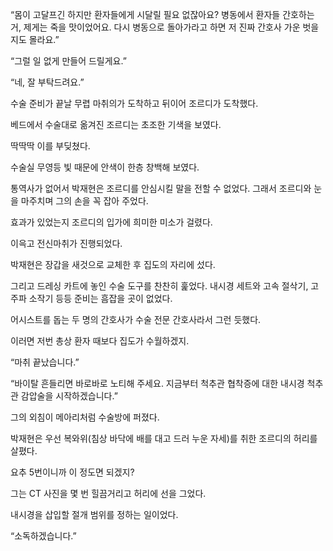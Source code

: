 “몸이 고달프긴 하지만 환자들에게 시달릴 필요 없잖아요? 병동에서 환자들 간호하는 거, 제게는 죽을 맛이었어요. 다시 병동으로 돌아가라고 하면 저 진짜 간호사 가운 벗을지도 몰라요.”

“그럴 일 없게 만들어 드릴게요.”

“네, 잘 부탁드려요.”

수술 준비가 끝날 무렵 마취의가 도착하고 뒤이어 조르디가 도착했다.

베드에서 수술대로 옮겨진 조르디는 초조한 기색을 보였다.

딱딱딱 이를 부딪쳤다.

수술실 무영등 빛 때문에 안색이 한층 창백해 보였다.

통역사가 없어서 박재현은 조르디를 안심시킬 말을 전할 수 없었다. 그래서 조르디와 눈을 마주치며 그의 손을 꼭 잡아 주었다.

효과가 있었는지 조르디의 입가에 희미한 미소가 걸렸다.

이윽고 전신마취가 진행되었다.

박재현은 장갑을 새것으로 교체한 후 집도의 자리에 섰다.

그리고 드레싱 카트에 놓인 수술 도구를 찬찬히 훑었다. 내시경 세트와 고속 절삭기, 고주파 소작기 등등 준비는 흠잡을 곳이 없었다.

어시스트를 돕는 두 명의 간호사가 수술 전문 간호사라서 그런 듯했다.

이러면 저번 총상 환자 때보다 집도가 수월하겠지.

“마취 끝났습니다.”

“바이탈 흔들리면 바로바로 노티해 주세요. 지금부터 척추관 협착증에 대한 내시경 척추관 감압술을 시작하겠습니다.”

그의 외침이 메아리처럼 수술방에 퍼졌다.

박재현은 우선 복와위(침상 바닥에 배를 대고 드러 누운 자세)를 취한 조르디의 허리를 살폈다.

요추 5번이니까 이 정도면 되겠지?

그는 CT 사진을 몇 번 힐끔거리고 허리에 선을 그었다.

내시경을 삽입할 절개 범위를 정하는 일이었다.

“소독하겠습니다.”